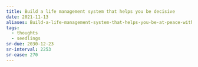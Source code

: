 ```yaml
---
title: Build a life management system that helps you be decisive
date: 2021-11-13
aliases: Build-a-life-management-system-that-helps-you-be-at-peace-with-your-choices-of-action
tags:
  - thoughts
  - seedlings
sr-due: 2030-12-23
sr-interval: 2253
sr-ease: 270
---
```

